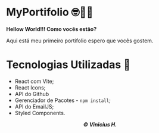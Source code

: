 # MyPortifolio 🤓👨‍💻

**Hellow World!!! Como vocês estão?**

Aqui está meu primeiro portifolio espero que vocês gostem.

# Tecnologias Utilizadas 🚀

- React com Vite;
- React Icons;
- API do Github
- Gerenciador de Pacotes - ````npm install````;
- API do EmailJS;
- Styled Components.

**_<p align="center">&copy; Vinicius H.</p>_**
